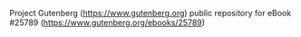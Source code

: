 Project Gutenberg (https://www.gutenberg.org) public repository for eBook #25789 (https://www.gutenberg.org/ebooks/25789)
